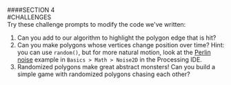 ####SECTION 4  
#CHALLENGES  
Try these challenge prompts to modify the code we've written:

1. Can you add to our algorithm to highlight the polygon edge that is hit?  
2. Can you make polygons whose vertices change position over time? Hint: you can use `random()`, but for more natural motion, look at the [Perlin noise](http://en.wikipedia.org/wiki/Perlin_noise) example in `Basics > Math > Noise2D` in the Processing IDE.  
3. Randomized polygons make great abstract monsters! Can you build a simple game with randomized polygons chasing each other?  